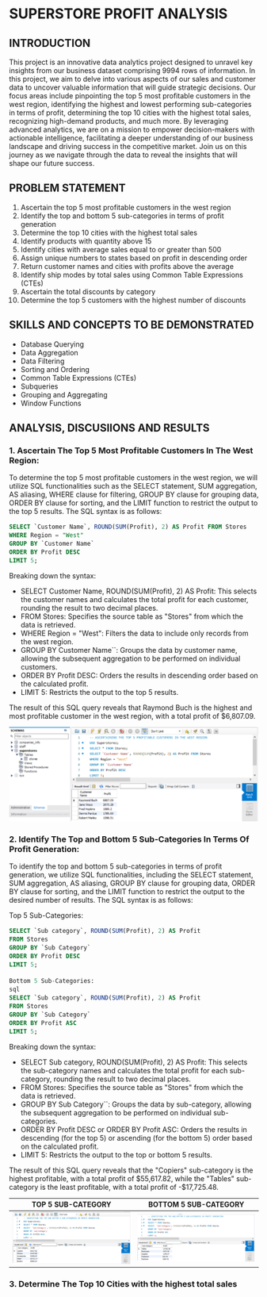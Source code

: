 # SUPERSTORE PROFIT ANALYSIS

## INTRODUCTION

This project is an innovative data analytics project designed to unravel key insights from our business dataset comprising 9994 rows of information. In this project, we aim to delve into various aspects of our sales and customer data to uncover valuable information that will guide strategic decisions. Our focus areas include pinpointing the top 5 most profitable customers in the west region, identifying the highest and lowest performing sub-categories in terms of profit, determining the top 10 cities with the highest total sales, recognizing high-demand products, and much more. By leveraging advanced analytics, we are on a mission to empower decision-makers with actionable intelligence, facilitating a deeper understanding of our business landscape and driving success in the competitive market. Join us on this journey as we navigate through the data to reveal the insights that will shape our future success.

## PROBLEM STATEMENT

1. Ascertain the top 5 most profitable customers in the west region
2. Identify the top and bottom 5 sub-categories in terms of profit generation
3. Determine the top 10 cities with the highest total sales
4. Identify products with quantity above 15
5. Identify cities with average sales equal to or greater than 500
6. Assign unique numbers to states based on profit in descending order
7. Return customer names and cities with profits above the average
8. Identify ship modes by total sales using Common Table Expressions (CTEs)
9. Ascertain the total discounts by category
10. Determine the top 5 customers with the highest number of discounts

## SKILLS AND CONCEPTS TO BE DEMONSTRATED

- Database Querying
- Data Aggregation
- Data Filtering
- Sorting and Ordering
- Common Table Expressions (CTEs)
- Subqueries
- Grouping and Aggregating
- Window Functions

## ANALYSIS, DISCUSIIONS AND RESULTS

### 1. Ascertain The Top 5 Most Profitable Customers In The West Region:

To determine the top 5 most profitable customers in the west region, we will utilize SQL functionalities such as the SELECT statement, SUM aggregation, AS aliasing, WHERE clause for filtering, GROUP BY clause for grouping data, ORDER BY clause for sorting, and the LIMIT function to restrict the output to the top 5 results. The SQL syntax is as follows:

```sql
SELECT `Customer Name`, ROUND(SUM(Profit), 2) AS Profit FROM Stores
WHERE Region = "West"
GROUP BY `Customer Name`
ORDER BY Profit DESC
LIMIT 5;
```
Breaking down the syntax:
- SELECT Customer Name, ROUND(SUM(Profit), 2) AS Profit: This selects the customer names and calculates the total profit for each customer, rounding the result to two decimal places.
- FROM Stores: Specifies the source table as "Stores" from which the data is retrieved.
- WHERE Region = "West": Filters the data to include only records from the west region.
- GROUP BY Customer Name``: Groups the data by customer name, allowing the subsequent aggregation to be performed on individual customers.
- ORDER BY Profit DESC: Orders the results in descending order based on the calculated profit.
- LIMIT 5: Restricts the output to the top 5 results.

The result of this SQL query reveals that Raymond Buch is the highest and most profitable customer in the west region, with a total profit of $6,807.09.

![](PROJECT1.png)

### 2. Identify The Top and Bottom 5 Sub-Categories In Terms Of Profit Generation:

To identify the top and bottom 5 sub-categories in terms of profit generation, we utilize SQL functionalities, including the SELECT statement, SUM aggregation, AS aliasing, GROUP BY clause for grouping data, ORDER BY clause for sorting, and the LIMIT function to restrict the output to the desired number of results. The SQL syntax is as follows:

Top 5 Sub-Categories:
```sql
SELECT `Sub category`, ROUND(SUM(Profit), 2) AS Profit
FROM Stores
GROUP BY `Sub Category`
ORDER BY Profit DESC
LIMIT 5;

Bottom 5 Sub-Categories:
sql
SELECT `Sub category`, ROUND(SUM(Profit), 2) AS Profit
FROM Stores
GROUP BY `Sub Category`
ORDER BY Profit ASC
LIMIT 5;
```
Breaking down the syntax:
- SELECT Sub category, ROUND(SUM(Profit), 2) AS Profit: This selects the sub-category names and calculates the total profit for each sub-category, rounding the result to two decimal places.
- FROM Stores: Specifies the source table as "Stores" from which the data is retrieved.
- GROUP BY Sub Category``: Groups the data by sub-category, allowing the subsequent aggregation to be performed on individual sub-categories.
- ORDER BY Profit DESC or ORDER BY Profit ASC: Orders the results in descending (for the top 5) or ascending (for the bottom 5) order based on the calculated profit.
- LIMIT 5: Restricts the output to the top or bottom 5 results.

The result of this SQL query reveals that the "Copiers" sub-category is the highest profitable, with a total profit of $55,617.82, while the "Tables" sub-category is the least profitable, with a total profit of -$17,725.48.

TOP 5 SUB-CATEGORY        | BOTTOM 5 SUB-CATEGORY
:------------------------:|:----------------------:
![](PROJECT2.png)         | ![](PROJECT2A.png) 


### 3.  Determine The Top 10 Cities with the highest total sales








